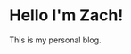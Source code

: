 <!DOCTYPE html PUBLIC "-//W3C//DTD HTML 4.01//EN" "http://www.w3.org/TR/html4/strict.dtd">
<html>
  <head>
  </head>
  <body>
    <h1>Hello I'm Zach!</h1>
    <p>This is my personal blog.</p>
  </body>
</html>
